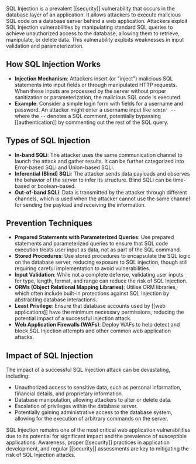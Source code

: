 SQL Injection is a prevalent [[security]] vulnerability that occurs in the database layer of an application. It allows attackers to execute malicious SQL code on a database server behind a web application. Attackers exploit SQL Injection vulnerabilities by manipulating standard SQL queries to achieve unauthorized access to the database, allowing them to retrieve, manipulate, or delete data. This vulnerability exploits weaknesses in input validation and parameterization.

## How SQL Injection Works

- **Injection Mechanism**: Attackers insert (or "inject") malicious SQL statements into input fields or through manipulated HTTP requests. When these inputs are processed by the server without proper sanitization or parameterization, the malicious SQL code is executed.
- **Example**: Consider a simple login form with fields for a username and password. An attacker might enter a username input like `admin' --` where the `--` denotes a SQL comment, potentially bypassing [[authentication]] by commenting out the rest of the SQL query.

## Types of SQL Injection

- **In-band SQLi**: The attacker uses the same communication channel to launch the attack and gather results. It can be further categorized into Error-based SQLi and Union-based SQLi.
- **Inferential (Blind) SQLi**: The attacker sends data payloads and observes the behavior of the server to infer its structure. Blind SQLi can be time-based or boolean-based.
- **Out-of-band SQLi**: Data is transmitted by the attacker through different channels, which is used when the attacker cannot use the same channel for sending the payload and receiving the information.

## Prevention Techniques

- **Prepared Statements with Parameterized Queries**: Use prepared statements and parameterized queries to ensure that SQL code execution treats user input as data, not as part of the SQL command.
- **Stored Procedures**: Use stored procedures to encapsulate the SQL logic on the database server, reducing exposure to SQL injection, though still requiring careful implementation to avoid vulnerabilities.
- **Input Validation**: While not a complete defense, validating user inputs for type, length, format, and range can reduce the risk of SQL Injection.
- **ORMs (Object Relational Mapping Libraries)**: Utilise ORM libraries, which often include built-in protections against SQL Injection by abstracting database interactions.
- **Least Privilege**: Ensure that database accounts used by [[web applications]] have the minimum necessary permissions, reducing the potential impact of a successful injection attack.
- **Web Application Firewalls (WAFs)**: Deploy WAFs to help detect and block SQL Injection attempts and other common web application attacks.

## Impact of SQL Injection

The impact of a successful SQL Injection attack can be devastating, including:

- Unauthorized access to sensitive data, such as personal information, financial details, and proprietary information.
- Database manipulation, allowing attackers to alter or delete data.
- Escalation of privileges within the database server.
- Potentially gaining administrative access to the database system, allowing for the execution of arbitrary commands on the server.

SQL Injection remains one of the most critical web application vulnerabilities due to its potential for significant impact and the prevalence of susceptible applications. Awareness, proper [[security]] practices in application development, and regular [[security]] assessments are key to mitigating the risk of SQL Injection attacks.